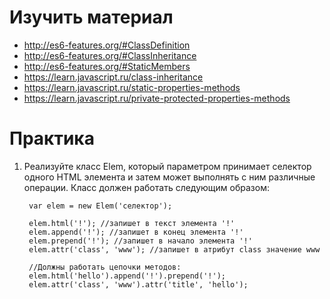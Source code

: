 # Изучить материал
* http://es6-features.org/#ClassDefinition
* http://es6-features.org/#ClassInheritance
* http://es6-features.org/#StaticMembers
* https://learn.javascript.ru/class-inheritance
* https://learn.javascript.ru/static-properties-methods
* https://learn.javascript.ru/private-protected-properties-methods

# Практика

1) Реализуйте класс Elem, который параметром принимает селектор одного HTML элемента и затем может выполнять с ним различные операции. Класс должен работать следующим образом:

        var elem = new Elem('селектор');

        elem.html('!'); //запишет в текст элемента '!'
        elem.append('!'); //запишет в конец элемента '!'
        elem.prepend('!'); //запишет в начало элемента '!'
        elem.attr('class', 'www'); //запишет в атрибут class значение www

        //Должны работать цепочки методов:
        elem.html('hello').append('!').prepend('!');
        elem.attr('class', 'www').attr('title', 'hello');